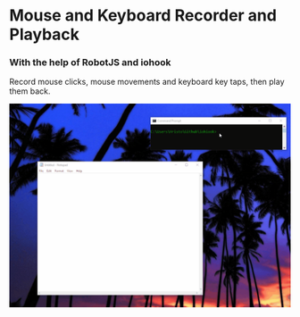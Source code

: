 # Mouse and Keyboard Recorder and Playback
### With the help of RobotJS and iohook
Record mouse clicks, mouse movements and keyboard key taps, then play them back.

![Demo flow](./assets/mouse-keyboard-recorder.gif?raw=true)
